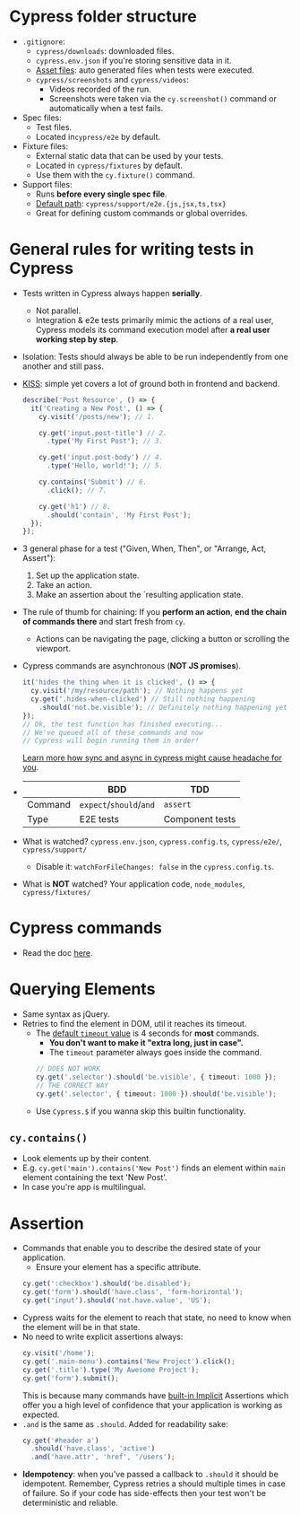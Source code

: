# Cypress folder structure

- `.gitignore`:
  - `cypress/downloads`: downloaded files.
  - `cypress.env.json` if you're storing sensitive data in it.
  - [Asset files](https://docs.cypress.io/guides/core-concepts/writing-and-organizing-tests#Asset-Files): auto generated files when tests were executed.
  - `cypress/screenshots` and `cypress/videos`:
    - Videos recorded of the run.
    - Screenshots were taken via the `cy.screenshot()` command or automatically when a test fails.
- Spec files:
  - Test files.
  - Located in`cypress/e2e` by default.
- Fixture files:
  - External static data that can be used by your tests.
  - Located in `cypress/fixtures` by default.
  - Use them with the `cy.fixture()` command.
- Support files:
  - Runs **before every single spec file**.
  - [Default path](https://docs.cypress.io/guides/core-concepts/writing-and-organizing-tests#Support-file): `cypress/support/e2e.{js,jsx,ts,tsx}`
  - Great for defining custom commands or global overrides.

# General rules for writing tests in Cypress

- Tests written in Cypress always happen **serially**.

  - Not parallel.
  - Integration & e2e tests primarily mimic the actions of a real user, Cypress models its command execution model after **a real user working step by step**.

- Isolation: Tests should always be able to be run independently from one another and still pass.

- [KISS](https://en.wikipedia.org/wiki/KISS_principle): simple yet covers a lot of ground both in frontend and backend.

  ```ts
  describe('Post Resource', () => {
    it('Creating a New Post', () => {
      cy.visit('/posts/new'); // 1.

      cy.get('input.post-title') // 2.
        .type('My First Post'); // 3.

      cy.get('input.post-body') // 4.
        .type('Hello, world!'); // 5.

      cy.contains('Submit') // 6.
        .click(); // 7.

      cy.get('h1') // 8.
        .should('contain', 'My First Post');
    });
  });
  ```

- 3 general phase for a test ("Given, When, Then", or "Arrange, Act, Assert"):

  1. Set up the application state.
  2. Take an action.
  3. Make an assertion about the `resulting application state.

- The rule of thumb for chaining: If you **perform an action**, **end the chain of commands there** and start fresh from `cy`.

  - Actions can be navigating the page, clicking a button or scrolling the viewport.

- Cypress commands are asynchronous (**NOT JS promises**).

  ```ts
  it('hides the thing when it is clicked', () => {
    cy.visit('/my/resource/path'); // Nothing happens yet
    cy.get('.hides-when-clicked') // Still nothing happening
      .should('not.be.visible'); // Definitely nothing happening yet
  });
  // Ok, the test function has finished executing...
  // We've queued all of these commands and now
  // Cypress will begin running them in order!
  ```

  [Learn more how sync and async in cypress might cause headache for you](https://docs.cypress.io/guides/core-concepts/introduction-to-cypress#Mixing-Async-and-Sync-code).

- |         | BDD                     | TDD             |
  | ------- | ----------------------- | --------------- |
  | Command | `expect`/`should`/`and` | `assert`        |
  | Type    | E2E tests               | Component tests |

- What is watched? `cypress.env.json`, `cypress.config.ts`, `cypress/e2e/`, `cypress/support/`
  - Disable it: `watchForFileChanges: false` in the `cypress.config.ts`.
- What is **NOT** watched? Your application code, `node_modules`, `cypress/fixtures/`

# Cypress commands

- Read the doc [here](https://docs.cypress.io/api/table-of-contents).

# Querying Elements

- Same syntax as jQuery.
- Retries to find the element in DOM, util it reaches its timeout.
  - The [default `timeout` value](https://docs.cypress.io/guides/core-concepts/introduction-to-cypress#Default-Values) is 4 seconds for **most** commands.
    - **You don't want to make it "extra long, just in case".**
    - The `timeout` parameter always goes inside the command.
    ```ts
    // DOES NOT WORK
    cy.get('.selector').should('be.visible', { timeout: 1000 });
    // THE CORRECT WAY
    cy.get('.selector', { timeout: 1000 }).should('be.visible');
    ```
  - Use `Cypress.$` if you wanna skip this builtin functionality.

## `cy.contains()`

- Look elements up by their content.
- E.g. `cy.get('main').contains('New Post')` finds an element within `main` element containing the text 'New Post'.
- In case you're app is multilingual.

# Assertion

- Commands that enable you to describe the desired state of your application.
  - Ensure your element has a specific attribute.
  ```ts
  cy.get(':checkbox').should('be.disabled');
  cy.get('form').should('have.class', 'form-horizontal');
  cy.get('input').should('not.have.value', 'US');
  ```
- Cypress waits for the element to reach that state, no need to know when the element will be in that state.
- No need to write explicit assertions always:
  ```ts
  cy.visit('/home');
  cy.get('.main-menu').contains('New Project').click();
  cy.get('.title').type('My Awesome Project');
  cy.get('form').submit();
  ```
  This is because many commands have [built-in Implicit](https://docs.cypress.io/guides/core-concepts/introduction-to-cypress#For-instance) Assertions which offer you a high level of confidence that your application is working as expected.
- `.and` is the same as `.should`. Added for readability sake:
  ```ts
  cy.get('#header a')
    .should('have.class', 'active')
    .and('have.attr', 'href', '/users');
  ```
- **Idempotency**: when you've passed a callback to `.should` it should be idempotent. Remember, Cypress retries a should multiple times in case of failure. So if your code has side-effects then your test won't be deterministic and reliable.
